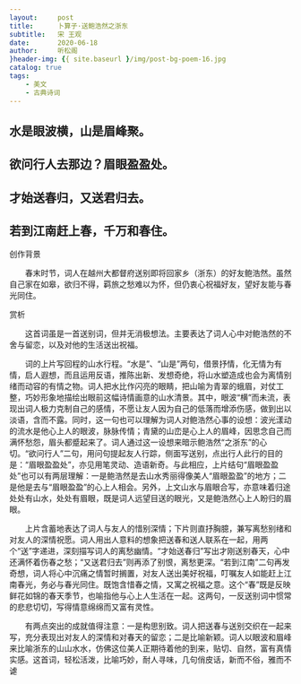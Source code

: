 ```yaml
---
layout:     post
title:      卜算子·送鲍浩然之浙东
subtitle:   宋 王观
date:       2020-06-18
author:     听松阁
}header-img: {{ site.baseurl }/img/post-bg-poem-16.jpg
catalog: true
tags:
    - 美文
    - 古典诗词
---
```


## 水是眼波横，山是眉峰聚。
## 欲问行人去那边？眉眼盈盈处。
## 才始送春归，又送君归去。
## 若到江南赶上春，千万和春住。



创作背景

　　春末时节，词人在越州大都督府送别即将回家乡（浙东）的好友鲍浩然。虽然自己家在如皋，欲归不得，羁旅之愁难以为怀，但仍衷心祝福好友，望好友能与春光同住。 



赏析

　　这首词虽是一首送别词，但并无消极想法。主要表达了词人心中对鲍浩然的不舍与留恋，以及对他的生活送出祝福。

　　词的上片写回程的山水行程。“水是”、“山是”两句，借景抒情，化无情为有情，启人遐想，而且运用反语，推陈出新、发想奇绝，将山水塑造成也会为离情别绪而动容的有情之物。词人把水比作闪亮的眼睛，把山喻为青翠的蛾眉，对仗工整，巧妙形象地描绘出眼前这幅诗情画意的山水清景。其中，眼波“横”而未流，表现出词人极力克制自己的感情，不愿让友人因为自己的低落而增添伤感，做到出以淡语，含而不露。同时，这一句也可以理解为词人对鲍浩然心事的设想：波光漾动的流水是他心上人的眼波，脉脉传情；青黛的山峦是心上人的眉峰，因思念自己而满怀愁怨，眉头都蹙起来了。词人通过这一设想来暗示鲍浩然“之浙东”的心切。“欲问行人”二句，用问句提起友人行踪，侧面写送别，点出行人此行的目的是：“眉眼盈盈处”，亦见用笔灵动、造语新奇。与此相应，上片结句“眉眼盈盈处”也可以有两层理解：一是鲍浩然是去山水秀丽得像美人“眉眼盈盈”的地方；二是他是去与“眉眼盈盈”的心上人相会。另外，上文山水与眉眼合写，亦意味着归途处处有山水，处处有眉眼，既是词人远望目送的眼光，又是鲍浩然心上人盼归的眉眼。

　　上片含蓄地表达了词人与友人的惜别深情；下片则直抒胸臆，兼写离愁别绪和对友人的深情祝愿。词人用出人意料的想象把送春和送人联系在一起，用两个“送”字递进，深刻描写词人的离愁幽情。“才始送春归”写出才刚送别春天，心中还满怀着伤春之愁；“又送君归去”则再添了别恨，离愁更深。“若到江南”二句再发奇想，词人将心中沉痛之情暂时搁置，对友人送出美好祝福，叮嘱友人如能赶上江南春光，务必与春光同住。既饱含惜春之情，又寓之祝福之意。这个“春”既是反映鲜花如锦的春天季节，也喻指他与心上人生活在一起。这两句，一反送别词中惯常的悲悲切切，写得情意绵绵而又富有灵性。

　　有两点突出的成就值得注意：一是构思别致。词人把送春与送别交织在一起来写，充分表现出对友人的深情和对春天的留恋；二是比喻新颖。词人以眼波和眉峰来比喻浙东的山山水水，仿佛这位美人正期待着他的到来，贴切、自然，富有真情实感。这首词，轻松活泼，比喻巧妙，耐人寻味，几句俏皮话，新而不俗，雅而不谑
